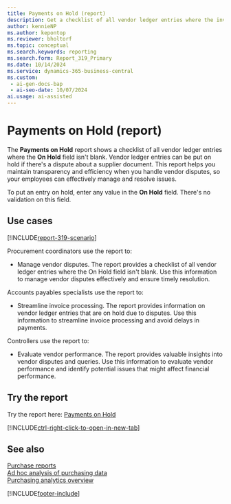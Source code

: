 ```yaml
---
title: Payments on Hold (report)
description: Get a checklist of all vendor ledger entries where the invoice is in dispute and the **On Hold** field isn't blank.
author: kennieNP
ms.author: kepontop
ms.reviewer: bholtorf
ms.topic: conceptual
ms.search.keywords: reporting
ms.search.form: Report_319_Primary
ms.date: 10/14/2024
ms.service: dynamics-365-business-central
ms.custom:
 - ai-gen-docs-bap
 - ai-seo-date: 10/07/2024
ai.usage: ai-assisted
---
```


# Payments on Hold (report)

The **Payments on Hold** report shows a checklist of all vendor ledger entries where the **On Hold** field isn't blank. Vendor ledger entries can be put on hold if there's a dispute about a supplier document. This report helps you maintain transparency and efficiency when you handle vendor disputes, so your employees can effectively manage and resolve issues.

To put an entry on hold, enter any value in the **On Hold** field. There's no validation on this field.

## Use cases

[!INCLUDE[report-319-scenario](../includes/report-319-scenario-include.md)]

<!-- 
Prompt
Below is a report in an ERP system. Provide 3-4 use cases for different personas working with procurement.
Format like this:    
  
As a <persona>, use the report to    
* use case 1  
* use case 2    

Do not capitalize the persona names. 

## Report description
Shows vendor ledger entries where the On Hold field isn't blank.

### What the report does
Vendor ledger entries may be placed on On Hold, if there is a dispute/query about the supplier document. To place any entry On Hold, enter a non-blank value as there is no validation on this field.

This report will then allow you to print a checklist of all vendor ledger entries where the On Hold field isn't blank.

### Use cases
Print a checklist of all vendor ledger entries where the invoice is in dispute and the On Hold field isn't blank.

Please include your data sources and URLs
 -->

Procurement coordinators use the report to:

* Manage vendor disputes. The report provides a checklist of all vendor ledger entries where the On Hold field isn't blank. Use this information to manage vendor disputes effectively and ensure timely resolution.

Accounts payables specialists use the report to:

* Streamline invoice processing. The report provides information on vendor ledger entries that are on hold due to disputes. Use this information to streamline invoice processing and avoid delays in payments.

Controllers use the report to:

* Evaluate vendor performance. The report provides valuable insights into vendor disputes and queries. Use this information to evaluate vendor performance and identify potential issues that might affect financial performance.

## Try the report

Try the report here: [Payments on Hold](https://businesscentral.dynamics.com?report=319)

[!INCLUDE[ctrl-right-click-to-open-in-new-tab](../includes/ctrl-right-click-to-open-in-new-tab.md)]

## See also

[Purchase reports](../purchase-reports.md)  
[Ad hoc analysis of purchasing data](../ad-hoc-analysis-purchasing.md)  
[Purchasing analytics overview](../purchasing-analytics-overview.md)   

[!INCLUDE[footer-include](../includes/footer-banner.md)]